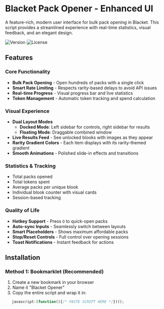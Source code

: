 # Blacket Pack Opener - Enhanced UI

A feature-rich, modern user interface for bulk pack opening in Blacket. This script provides a streamlined experience with real-time statistics, visual feedback, and an elegant design.

![Version](https://img.shields.io/badge/version-2.1-blue)
![License](https://img.shields.io/badge/license-MIT-green)

##  Features

### Core Functionality
- **Bulk Pack Opening** - Open hundreds of packs with a single click
- **Smart Rate Limiting** - Respects rarity-based delays to avoid API issues
- **Real-time Progress** - Visual progress bar and live statistics
- **Token Management** - Automatic token tracking and spend calculation

###  Visual Experience
- **Dual Layout Modes**
  - **Docked Mode**: Left sidebar for controls, right sidebar for results
  - **Floating Mode**: Draggable combined window
- **Live Results Feed** - See unlocked blooks with images as they appear
- **Rarity Gradient Colors** - Each item displays with its rarity-themed gradient
- **Smooth Animations** - Polished slide-in effects and transitions

###  Statistics & Tracking
- Total packs opened
- Total tokens spent
- Average packs per unique blook
- Individual blook counter with visual cards
- Session-based tracking

###  Quality of Life
- **Hotkey Support** - Press `O` to quick-open packs
- **Auto-sync Inputs** - Seamlessly switch between layouts
- **Smart Placeholders** - Shows maximum affordable packs
- **Stop/Reset Controls** - Full control over opening sessions
- **Toast Notifications** - Instant feedback for actions

##  Installation

### Method 1: Bookmarklet (Recommended)
1. Create a new bookmark in your browser
2. Name it "Blacket Opener"
3. Copy the entire script and wrap it in:
```javascript
   javascript:(function(){/* PASTE SCRIPT HERE */})();
